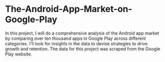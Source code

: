 # The-Android-App-Market-on-Google-Play
In this project, I will do a comprehensive analysis of the Android app market by comparing over ten thousand apps in Google Play across different categories. I'll look for insights in the data to devise strategies to drive growth and retention. The data for this project was scraped from the Google Play website. 
